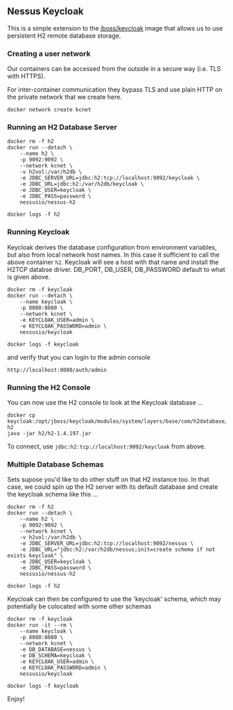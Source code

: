 ## Nessus Keycloak

This is a simple extension to the [jboss/keycloak](https://registry.hub.docker.com/r/jboss/keycloak) image 
that allows us to use persistent H2 remote database storage.
 
### Creating a user network

Our containers can be accessed from the outside in a secure way (i.e. TLS with HTTPS).
 
For inter-container communication they bypass TLS and use plain HTTP on the 
private network that we create here.

```
docker network create kcnet
```

### Running an H2 Database Server

```
docker rm -f h2
docker run --detach \
    --name h2 \
    -p 9092:9092 \
    --network kcnet \
    -v h2vol:/var/h2db \
    -e JDBC_SERVER_URL=jdbc:h2:tcp://localhost:9092/keycloak \
    -e JDBC_URL=jdbc:h2:/var/h2db/keycloak \
    -e JDBC_USER=keycloak \
    -e JDBC_PASS=password \
    nessusio/nessus-h2

docker logs -f h2
```

### Running Keycloak

Keycloak derives the database configuration from environment variables, but also from local network host names.
In this case it sufficient to call the above container `h2`. Keycloak will see a host with that name and install
the H2TCP databse driver. DB_PORT, DB_USER, DB_PASSWORD default to what is given above. 

```
docker rm -f keycloak
docker run --detach \
    --name keycloak \
    -p 8080:8080 \
    --network kcnet \
    -e KEYCLOAK_USER=admin \
    -e KEYCLOAK_PASSWORD=admin \
    nessusio/keycloak 

docker logs -f keycloak
```

and verify that you can login to the admin console

```
http://localhost:8080/auth/admin
```

### Running the H2 Console 

You can now use the H2 console to look at the Keycloak database ...

```
docker cp keycloak:/opt/jboss/keycloak/modules/system/layers/base/com/h2database/h2/main/ h2
java -jar h2/h2-1.4.197.jar
```

To connect, use `jdbc:h2:tcp://localhost:9092/keycloak` from above.

### Multiple Database Schemas

Sets supose you'd like to do other stuff on that H2 instance too. In that case, we could 
spin up the H2 server with its default database and create the keycloak schema like this ...

```
docker rm -f h2
docker run --detach \
    --name h2 \
    -p 9092:9092 \
    --network kcnet \
    -v h2vol:/var/h2db \
    -e JDBC_SERVER_URL=jdbc:h2:tcp://localhost:9092/nessus \
    -e JDBC_URL="jdbc:h2:/var/h2db/nessus;init=create schema if not exists keycloak" \
    -e JDBC_USER=keycloak \
    -e JDBC_PASS=password \
    nessusio/nessus-h2

docker logs -f h2
```

Keycloak can then be configured to use the 'keycloak' schema, which may potentially be colocated with some other schemas 

```
docker rm -f keycloak
docker run -it --rm \
    --name keycloak \
    -p 8080:8080 \
    --network kcnet \
    -e DB_DATABASE=nessus \
    -e DB_SCHEMA=keycloak \
    -e KEYCLOAK_USER=admin \
    -e KEYCLOAK_PASSWORD=admin \
    nessusio/keycloak 

docker logs -f keycloak
```

Enjoy!
